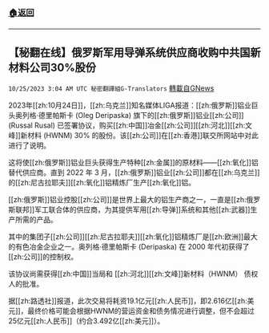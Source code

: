 ###  [:house:返回](README.md)
---


## 【秘翻在线】俄罗斯军用导弹系统供应商收购中共国新材料公司30%股份
`10/25/2023 3:04 AM UTC 秘密翻譯組G-Translators` [轉載自GNews](https://gnews.org/articles/1877010)

2023年[[zh:10月24日]]，[[zh:乌克兰]]知名媒体LIGA报道：[[zh:俄罗斯]]铝业巨头奥列格·德里帕斯卡 (Oleg Deripaska) 旗下的[[zh:俄罗斯]]铝业[[zh:公司]] (Russal Rusal) 已签署协议，购买[[zh:中国]]冶金[[zh:公司]][[zh:河北]][[zh:文峰]]新材料 (HWNM) 30% 的股份。该[[zh:公司]]在[[zh:香港]]联交所网站中对此进行了说明。

这将使[[zh:俄罗斯]]铝业巨头获得生产特种[[zh:金属]]的原材料——[[zh:氧化]]铝替代供应商。直到 2022 年 3 月，[[zh:俄罗斯]]铝业[[zh:公司]]都在[[zh:乌克兰]]的[[zh:尼古拉耶夫]][[zh:氧化]]铝精炼厂生产[[zh:氧化]]铝。

[[zh:俄罗斯]]铝业控股[[zh:公司]]是世界上最大的铝生产商之一，一直是[[zh:俄罗斯联邦]]军工联合体的供应商，为其提供军用[[zh:导弹]]系统和其他[[zh:武器]]生产所需的产品。

其中的集团子[[zh:公司]][[zh:尼古拉耶夫]][[zh:氧化]]铝精炼厂是[[zh:欧洲]]最大的有色冶金企业之一。奥列格·德里帕斯卡 (Deripaska) 在 2000 年代初获得了[[zh:公司]]的控制权。

该协议尚需获得[[zh:中国]]当局和 [[zh:河北]][[zh:文峰]]新材料（HWNM） 债权人的批准。

据[[zh:路透社]]报道，此次交易将耗资19.1亿元[[zh:人民币]]，即2.616亿[[zh:美元]]，最终价格可能会根据HWNM的营运资金和债务情况进行调整，但不会超过25亿元[[zh:人民币]]（约合3.492亿[[zh:美元]]）。
